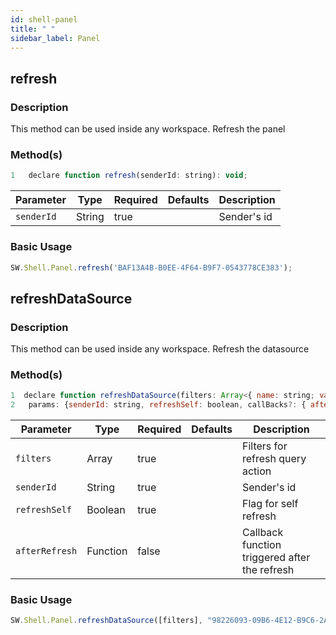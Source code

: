 ```yaml
---
id: shell-panel
title: " "
sidebar_label: Panel
---
```


## refresh

### Description

This method can be used inside any workspace. Refresh the panel

### Method(s)

```javascript
1   declare function refresh(senderId: string): void;
```
<table className="custom-table">
    <thead>
        <tr>
            <th>Parameter</th>
            <th>Type</th>
            <th>Required</th>
            <th>Defaults</th>
            <th>Description</th>
        </tr>
    </thead>
    <tbody>
        <tr className="selected">
            <td><code>senderId</code></td>
            <td>String</td>
            <td>true</td>
            <td></td>
            <td>Sender's id</td>
        </tr>
    </tbody>
</table>


### Basic Usage

```javascript
SW.Shell.Panel.refresh('BAF13A4B-B0EE-4F64-B9F7-0543778CE383');
```


## refreshDataSource

### Description

This method can be used inside any workspace. Refresh the datasource

### Method(s)

```javascript
1  declare function refreshDataSource(filters: Array<{ name: string; value: string }>, 
2   params: {senderId: string, refreshSelf: boolean, callBacks?: { afterRefresh: Function }}): void;

```

<table className="custom-table">
    <thead>
        <tr>
            <th>Parameter</th>
            <th>Type</th>
            <th>Required</th>
            <th>Defaults</th>
            <th>Description</th>
        </tr>
    </thead>
    <tbody>
        <tr className="selected">
            <td><code>filters</code></td>
            <td>Array</td>
            <td>true</td>
            <td></td>
            <td>Filters for refresh query action</td>
        </tr>
        <tr className="selected">
            <td><code>senderId</code></td>
            <td>String</td>
            <td>true</td>
            <td></td>
            <td>Sender's id</td>
        </tr>
        <tr className="selected">
            <td><code>refreshSelf</code></td>
            <td>Boolean</td>
            <td>true</td>
            <td></td>
            <td>Flag for self refresh</td>
        </tr>
        <tr className="selected">
            <td><code>afterRefresh</code></td>
            <td>Function</td>
            <td>false</td>
            <td></td>
            <td>Callback function triggered after the refresh</td>
        </tr>
    </tbody>
</table>

### Basic Usage

```javascript
SW.Shell.Panel.refreshDataSource([filters], "98226093-09B6-4E12-B9C6-2AEED2963C31");
```